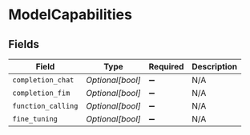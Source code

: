 # ModelCapabilities


## Fields

| Field              | Type               | Required           | Description        |
| ------------------ | ------------------ | ------------------ | ------------------ |
| `completion_chat`  | *Optional[bool]*   | :heavy_minus_sign: | N/A                |
| `completion_fim`   | *Optional[bool]*   | :heavy_minus_sign: | N/A                |
| `function_calling` | *Optional[bool]*   | :heavy_minus_sign: | N/A                |
| `fine_tuning`      | *Optional[bool]*   | :heavy_minus_sign: | N/A                |